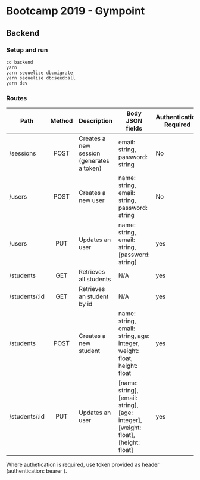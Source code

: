 # Bootcamp 2019 - Gympoint

## Backend

### Setup and run

```shell
cd backend
yarn
yarn sequelize db:migrate
yarn sequelize db:seed:all
yarn dev
```

### Routes

| Path          | Method | Description                               | Body JSON fields                                                                  | Authentication Required |
| ------------- | :----: | ----------------------------------------- | --------------------------------------------------------------------------------- | ----------------------- |
| /sessions     |  POST  | Creates a new session (generates a token) | email: string, password: string                                                   | No                      |
| /users        |  POST  | Creates a new user                        | name: string, email: string, password: string                                     | No                      |
| /users        |  PUT   | Updates an user                           | name: string, email: string, [password: string]                                   | yes                     |
| /students     |  GET   | Retrieves all students                    | N/A                                                                               | yes                     |
| /students/:id |  GET   | Retrieves an student by id                | N/A                                                                               | yes                     |
| /students     |  POST  | Creates a new student                     | name: string, email: string, age: integer, weight: float, height: float           | yes                     |
| /students/:id |  PUT   | Updates an user                           | [name: string], [email: string], [age: integer], [weight: float], [height: float] | yes                     |

Where authetication is required, use token provided as header (authentication: bearer <token>).

